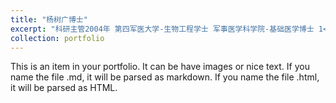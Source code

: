 ```yaml
---
title: "杨树广博士"
excerpt: "科研主管2004年 第四军医大学-生物工程学士 军事医学科学院-基础医学博士 1<br/><img src='/images/500x300.png'>"
collection: portfolio
---
```


This is an item in your portfolio. It can be have images or nice text. If you name the file .md, it will be parsed as markdown. If you name the file .html, it will be parsed as HTML. 
